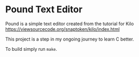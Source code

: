 # Pound Text Editor

Pound is a simple text editor created from the tutorial for Kilo https://viewsourcecode.org/snaptoken/kilo/index.html

This project is a step in my ongoing journey to learn C better. 

To build simply run `make`.
